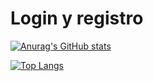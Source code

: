 # Login y registro
[![Anurag's GitHub stats](https://github-readme-stats.vercel.app/api?username=MarlonCalel&show_icons=true&theme=dark)](https://github.com/Prueba_Byte-/github-readme-stats&show_icons=true)

[![Top Langs](https://github-readme-stats.vercel.app/api/top-langs/?username=MarlonCalel&layout=compact&theme=dark)](https://github.com/Prueba_Byte-/github-readme-stats&layout=compact)
